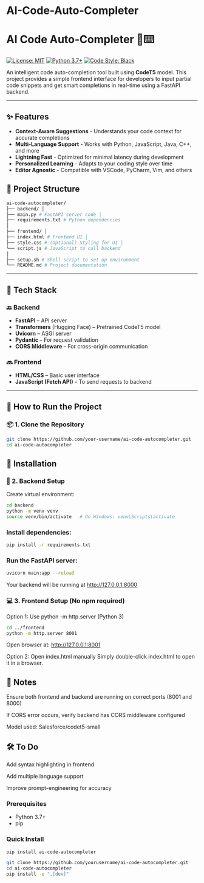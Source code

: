 # AI-Code-Auto-Completer
# AI Code Auto-Completer 🤖⌨️  

[![License: MIT](https://img.shields.io/badge/License-MIT-blue.svg)](LICENSE)
[![Python 3.7+](https://img.shields.io/badge/Python-3.7%2B-blue)](https://www.python.org/)
[![Code Style: Black](https://img.shields.io/badge/code%20style-black-000000.svg)](https://github.com/psf/black)

An intelligent code auto-completion tool built using **CodeT5** model. This project provides a simple frontend interface for developers to input partial code snippets and get smart completions in real-time using a FastAPI backend.

---
## ✨ Features

- **Context-Aware Suggestions** - Understands your code context for accurate completions
- **Multi-Language Support** - Works with Python, JavaScript, Java, C++, and more
- **Lightning Fast** - Optimized for minimal latency during development
- **Personalized Learning** - Adapts to your coding style over time
- **Editor Agnostic** - Compatible with VSCode, PyCharm, Vim, and others

## 📁 Project Structure
```bash
ai-code-autocompleter/
├── backend/ │
├── main.py # FastAPI server code │
├── requirements.txt # Python dependencies
│
├── frontend/ │
├── index.html # Frontend UI │
├── style.css # (Optional) Styling for UI │
└── script.js # JavaScript to call backend
│
├── setup.sh # Shell script to set up environment
└── README.md # Project documentation
```

---

## 🧰 Tech Stack

### 🔙 Backend
- **FastAPI** – API server
- **Transformers** (Hugging Face) – Pretrained CodeT5 model
- **Uvicorn** – ASGI server
- **Pydantic** – For request validation
- **CORS Middleware** – For cross-origin communication

### 🔜 Frontend
- **HTML/CSS** – Basic user interface
- **JavaScript (Fetch API)** – To send requests to backend

---

## 🚀 How to Run the Project

### 📦 1. Clone the Repository

```bash
git clone https://github.com/your-username/ai-code-autocompleter.git
cd ai-code-autocompleter
```
## 🚀 Installation
### 🧠 2. Backend Setup
Create virtual environment:
```bash
cd backend
python -m venv venv
source venv/bin/activate   # On Windows: venv\Scripts\activate
```
### Install dependencies:
```bash
pip install -r requirements.txt
```
### Run the FastAPI server:
```bash
uvicorn main:app --reload
```
Your backend will be running at http://127.0.0.1:8000
### 💻 3. Frontend Setup (No npm required)
Option 1: Use python -m http.server (Python 3)
```bash
cd ../frontend
python -m http.server 8001
```
Open browser at: http://127.0.0.1:8001

Option 2: Open index.html manually
Simply double-click index.html to open it in a browser.
## 📌 Notes
Ensure both frontend and backend are running on correct ports (8001 and 8000)

If CORS error occurs, verify backend has CORS middleware configured

Model used: Salesforce/codet5-small

## 🛠️ To Do
 Add syntax highlighting in frontend

 Add multiple language support

 Improve prompt-engineering for accuracy

### Prerequisites
- Python 3.7+
- pip

### Quick Install
```bash
pip install ai-code-autocompleter
```
```bash
git clone https://github.com/yourusername/ai-code-autocompleter.git
cd ai-code-autocompleter
pip install -e ".[dev]"
```
